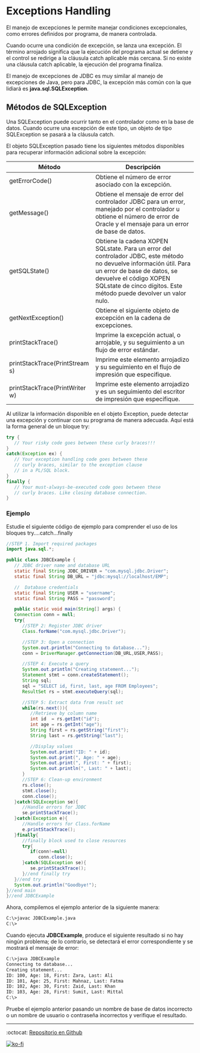 # Exceptions Handling

El manejo de excepciones le permite manejar condiciones excepcionales, como errores definidos por programa, de manera controlada.

Cuando ocurre una condición de excepción, se lanza una excepción. El término arrojado significa que la ejecución del programa actual se detiene y el control se redirige a la cláusula catch aplicable más cercana. Si no existe una cláusula catch aplicable, la ejecución del programa finaliza.

El manejo de excepciones de JDBC es muy similar al manejo de excepciones de Java, pero para JDBC, la excepción más común con la que lidiará es **java.sql.SQLException**.

## Métodos de SQLException

Una SQLException puede ocurrir tanto en el controlador como en la base de datos. Cuando ocurre una excepción de este tipo, un objeto de tipo SQLException se pasará a la cláusula catch.

El objeto SQLException pasado tiene los siguientes métodos disponibles para recuperar información adicional sobre la excepción:

Método | Descripción
--- | ---
getErrorCode() | Obtiene el número de error asociado con la excepción.
getMessage() | Obtiene el mensaje de error del controlador JDBC para un error, manejado por el controlador u obtiene el número de error de Oracle y el mensaje para un error de base de datos.
getSQLState() | Obtiene la cadena XOPEN SQLstate. Para un error del controlador JDBC, este método no devuelve información útil. Para un error de base de datos, se devuelve el código XOPEN SQLstate de cinco dígitos. Este método puede devolver un valor nulo.
getNextException() | Obtiene el siguiente objeto de excepción en la cadena de excepciones.
printStackTrace() | Imprime la excepción actual, o arrojable, y su seguimiento a un flujo de error estándar.
printStackTrace(PrintStream s) | Imprime este elemento arrojadizo y su seguimiento en el flujo de impresión que especifique.
printStackTrace(PrintWriter w) | Imprime este elemento arrojadizo y es un seguimiento del escritor de impresión que especifique.

Al utilizar la información disponible en el objeto Exception, puede detectar una excepción y continuar con su programa de manera adecuada. Aquí está la forma general de un bloque try:

```java
try {
   // Your risky code goes between these curly braces!!!
}
catch(Exception ex) {
   // Your exception handling code goes between these
   // curly braces, similar to the exception clause
   // in a PL/SQL block.
}
finally {
   // Your must-always-be-executed code goes between these
   // curly braces. Like closing database connection.
}
```

### Ejemplo

Estudie el siguiente código de ejemplo para comprender el uso de los bloques try....catch...finally

```java
//STEP 1. Import required packages
import java.sql.*;

public class JDBCExample {
   // JDBC driver name and database URL
   static final String JDBC_DRIVER = "com.mysql.jdbc.Driver";  
   static final String DB_URL = "jdbc:mysql://localhost/EMP";

   //  Database credentials
   static final String USER = "username";
   static final String PASS = "password";

   public static void main(String[] args) {
   Connection conn = null;
   try{
      //STEP 2: Register JDBC driver
      Class.forName("com.mysql.jdbc.Driver");

      //STEP 3: Open a connection
      System.out.println("Connecting to database...");
      conn = DriverManager.getConnection(DB_URL,USER,PASS);

      //STEP 4: Execute a query
      System.out.println("Creating statement...");
      Statement stmt = conn.createStatement();
      String sql;
      sql = "SELECT id, first, last, age FROM Employees";
      ResultSet rs = stmt.executeQuery(sql);

      //STEP 5: Extract data from result set
      while(rs.next()){
         //Retrieve by column name
         int id  = rs.getInt("id");
         int age = rs.getInt("age");
         String first = rs.getString("first");
         String last = rs.getString("last");

         //Display values
         System.out.print("ID: " + id);
         System.out.print(", Age: " + age);
         System.out.print(", First: " + first);
         System.out.println(", Last: " + last);
      }
      //STEP 6: Clean-up environment
      rs.close();
      stmt.close();
      conn.close();
   }catch(SQLException se){
      //Handle errors for JDBC
      se.printStackTrace();
   }catch(Exception e){
      //Handle errors for Class.forName
      e.printStackTrace();
   }finally{
      //finally block used to close resources
      try{
         if(conn!=null)
            conn.close();
      }catch(SQLException se){
         se.printStackTrace();
      }//end finally try
   }//end try
   System.out.println("Goodbye!");
}//end main
}//end JDBCExample
```

Ahora, compilemos el ejemplo anterior de la siguiente manera:

```bash
C:\>javac JDBCExample.java
C:\>
```

Cuando ejecuta **JDBCExample**, produce el siguiente resultado si no hay ningún problema; de lo contrario, se detectará el error correspondiente y se mostrará el mensaje de error:

```bash
C:\>java JDBCExample
Connecting to database...
Creating statement...
ID: 100, Age: 18, First: Zara, Last: Ali
ID: 101, Age: 25, First: Mahnaz, Last: Fatma
ID: 102, Age: 30, First: Zaid, Last: Khan
ID: 103, Age: 28, First: Sumit, Last: Mittal
C:\>
```

Pruebe el ejemplo anterior pasando un nombre de base de datos incorrecto o un nombre de usuario o contraseña incorrectos y verifique el resultado.

---

:octocat: [Repositorio en Github](https://github.com/FernandoCalmet/JDBC)

[![ko-fi](https://www.ko-fi.com/img/githubbutton_sm.svg)](https://ko-fi.com/T6T41JKMI)

